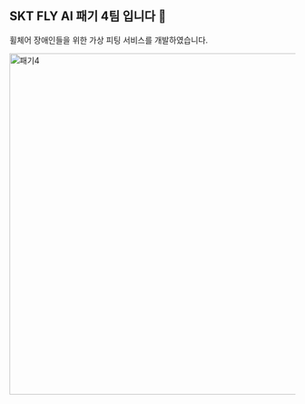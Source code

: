 ## SKT FLY AI 패기 4팀 입니다 🚀

휠체어 장애인들을 위한 가상 피팅 서비스를 개발하였습니다.

<img src="https://github.com/user-attachments/assets/e8c0de4b-e18d-4c24-9be7-5bce01437125" width="600" alt="패기4">

